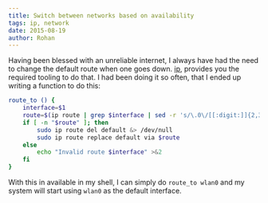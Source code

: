```yaml
---
title: Switch between networks based on availability
tags: ip, network
date: 2015-08-19
author: Rohan
---
```


Having been blessed with an unreliable internet, I always have had the need to
change the default route when one goes down. [ip][], provides you the required
tooling to do that. I had been doing it so often, that I ended up writing a
function to do this:

```bash
route_to () {
    interface=$1
    route=$(ip route | grep $interface | sed -r 's/\.0\/[[:digit:]]{2,3} /.1 /' | cut -d ' ' -f -4)
    if [ -n "$route" ]; then
        sudo ip route del default &> /dev/null
        sudo ip route replace default via $route
    else
        echo "Invalid route $interface" >&2
    fi
}
```

With this in available in my shell, I can simply do `route_to wlan0` and my
system will start using `wlan0` as the default interface.

[ip]: http://linux.die.net/man/8/ip
